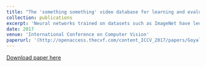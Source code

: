 ```yaml
---
title: "The 'something something' video database for learning and evaluating visual common sense"
collection: publications
excerpt: 'Neural networks trained on datasets such as ImageNet have led to major advances in visual object classification. One obstacle that prevents networks from reasoning more deeply about complex scenes and situations, and from integrating visual knowledge with natural language, like humans do, is their lack of common sense knowledge about the physical world. Videos, unlike still images, contain a wealth of detailed information about the physical world. However, most labelled video datasets represent high-level concepts rather than detailed physical aspects about actions and scenes. In this work, we describe our ongoing collection of the" something-something" database of video prediction tasks whose solutions require a common sense understanding of the depicted situation. The database currently contains more than 100,000 videos across 174 classes, which are defined as caption-templates. We also describe the challenges in crowd-sourcing this data at scale.'
date: 2017
venue: 'International Conference on Computer Vision'
paperurl: '(http://openaccess.thecvf.com/content_ICCV_2017/papers/Goyal_The_Something_Something_ICCV_2017_paper.pdf)'
---
```


[Download paper here](http://openaccess.thecvf.com/content_ICCV_2017/papers/Goyal_The_Something_Something_ICCV_2017_paper.pdf)

